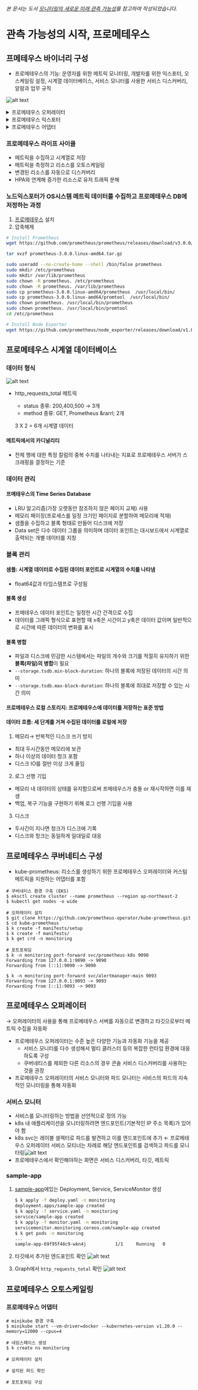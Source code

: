 *본 문서는 도서 [모니터링의 새로운 미래 관측 가능성](https://www.google.co.kr/books/edition/%EB%AA%A8%EB%8B%88%ED%84%B0%EB%A7%81%EC%9D%98_%EC%83%88%EB%A1%9C%EC%9A%B4_%EB%AF%B8%EB%9E%98_%EA%B4%80%EC%B8%A1/vJf7EAAAQBAJ?hl=ko&gbpv=0)를 참고하여 작성되었습니다.* 
# 관측 가능성의 시작, 프로메테우스
## 프메테우스 바이너리 구성
- 프로메테우스의 기능: 운영자를 위한 메트릭 모니터링, 개발자를 위한 익스포터, 오스케일링 설정, 시계열 데이터베이스, 서비스 모니터를 사용한 서비스 디스커버리, 알람과 업무 규칙

![alt text](./image/image.png)
<details>
    <summary>프로메테우스 오퍼레이터</summary>
    <div markdown="1">
        <ul>
            <li>k8s에서 프로메테우스를 구성할 때 자원 관리와 프로비저닝 수행</li> 
            <li>쿠버네티스 내서 동적으로 증가하는 서비스와 파드 발견</li>
            <li>서비스와 파드의 증감을 모니터링하며, 증감 발생 시에 프로메테우스 구성 파일 업데이트</li>
        </ul>
</details>
<details>
    <summary>프로메테우스 익스포터</summary>
    <div markdown="1">
        <ul>
            <li>특정 메트릭을 수집해서 엔드포인트에 노출시키는 소프트웨어 혹은 에이전트</li> 
        </ul>
</details>
<details>
    <summary>프로메테우스 어댑터</summary>
    <div markdown="1">
        <ul>
            <li>커스텀 메트릭이 익스포터를 통해 제공되면 프로메테우스 서버가 이를 수집</li> 
            <li>복잡한 커스텀 메트릭을 측정하고, Horizontal Pod Autoscaler를 통해 pod 오토스케일링 </li> 
        </ul>
</details>

### 프로메테우스 라이프 사이클
- 메트릭을 수집하고 시계열로 저장 
- 메트릭을 측정하고 리소스를 오토스케일링 
- 변경된 리소스를 자동으로 디스커버리 
- HPA와 연계해 증가한 리소스로 유저 트래픽 분해

### 노드익스포터가 OS시스템 메트릭 데이터를 수집하고 프로메테우스 DB에 저정하는 과정 
1. [프로메테우스](https://prometheus.io/download/) 설치 
2. 압축해제 

```sh
# Install Prometheus 
wget https://github.com/prometheus/prometheus/releases/download/v3.0.0/prometheus-3.0.0.linux-amd64.tar.gz

tar xvzf prometheus-3.0.0.linux-amd64.tar.gz

sudo useradd --no-create-home --shell /bin/false prometheus
sudo mkdir /etc/prometheus
sudo mkdir /var/lib/prometheus
sudo chown -R prometheus. /etc/prometheus
sudo chown -R prometheus. /var/lib/prometheus
sudo cp prometheus-3.0.0.linux-amd64/prometheus  /usr/local/bin/
sudo cp prometheus-3.0.0.linux-amd64/promtool  /usr/local/bin/
sudo chown prometheus. /usr/local/bin/prometheus
sudo chown prometheus. /usr/local/bin/promtool
cd /etc/prometheus

# Install Node Exporter
wget https://github.com/prometheus/node_exporter/releases/download/v1.8.2/node_exporter-1.8.2.linux-amd64.tar.gz
```

## 프로메테우스 시계열 데이터베이스
### 데이터 형식
![alt text](./image/image-1.png)

- http_requests_total 메트릭
    - status 종류: 200,400,500 &rarr; 3개
    - method 종류: GET, Prometheus &rarrl; 2개

    3 X 2 = 6개 시계열 데이터
#### 메트릭에서의 카디널리티
- 전체 행에 대한 특정 칼럼의 중복 수치를 나타내는 지표로 프로메테우스 서버가 스크래핑을 결정하는 기준 
### 데이터 관리
#### 프메테우스의 Time Series Database
- LRU 알고리즘(가장 오랫동안 참조하지 않은 페이지 교체) 사용
- 메모리 페이징(프로세스를 일정 크기인 페이지로 분할하여 메모리에 적재) 
- 샘플을 수집하고 블록 형태로 만들어 디스크에 저장
- Data set은 다수 데이터 그룹을 의미하며 데이터 포인트는 대시보드에서 시계열로 출력되는 개별 데이터를 지칭 

### 블록 관리
#### 샘플: 시계열 데이터로 수집된 데이터 포인트로 시계열의 수치를 나타냄
- float64값과 타임스탬프로 구성됨
#### 블록 생성
- 프메테우스 데이터 포인트는 일정한 시간 간격으로 수집
- 데이터를 그래픽 형식으로 표현할 때 x축은 시간이고 y축은 데이터 값이며 일반적으로 시간에 따른 데이터의 변화를 표시
#### 블록 병합
- 파일과 디스크에 민감한 시스템에서는 파일의 개수와 크기를 적절히 유지하기 위한 **블록(파일)의 병합**이 필요
- `--storage.tsdb.min-block-duration`: 하나의 블록에 저장된 데이터의 시간 의미 
- `--storage.tsdb.max-block-duration`: 하나의 블록에 최대로 저장할 수 있는 시간 의미 
#### 프로메테우스 로컬 스토리지: 프로메테우스에 데이터를 저장하는 표준 방법 
#### 데이터 흐름: 세 단계를 거쳐 수집된 데이터를 로컬에 저장
1. 메모리&rarr; 반복적인 디스크 쓰기 방지
- 최대 두시간동안 메모리에 보관 
- 하나 이상의 데이터 청크 포함 
- 디스크 IO를 절반 이상 크게 줄임 
2. 로그 선행 기입
- 메모리 내 데이터의 상태를 유지함으로써 프메테우스가 충돌 or 재시작하면 이를 재생
- 백업, 복구 기능을 구현하기 위해 로그 선행 기입을 사용
3. 디스크
- 두사긴이 지나면 청크가 디스크에 기록 
- 디스크와 청크는 동일하게 일대일로 대응 
## 프로메테우스 쿠버네티스 구성 
- kube-prometheus: 리소스를 생성하기 위한 프로메테우스 오퍼레이터와 커스텀 메트릭을 지원하는 어댑터를 포함


```
# 쿠버네티스 환경 구축 (EKS)
$ eksctl create cluster --name prometheus --region ap-northeast-2
$ kubectl get nodes -o wide

# 오퍼레이터 설치
$ git clone https://github.com/prometheus-operator/kube-prometheus.git
$ cd kube-prometheus
$ k create -f manifests/setup 
$ k create -f manifests/  
$ k get crd -n monitoring 

# 포트포워딩
$ k -n monitoring port-forward svc/prometheus-k8s 9090
Forwarding from 127.0.0.1:9090 -> 9090
Forwarding from [::1]:9090 -> 9090

$ k -n monitoring port-forward svc/alertmanager-main 9093
Forwarding from 127.0.0.1:9093 -> 9093
Forwarding from [::1]:9093 -> 9093

```

## 프로메테우스 오퍼레이터
&rarr; 오퍼레이터의 사용을 통해 프로메테우스 서버를 자동으로 변경하고 타깃으로부터 메트릭 수집을 자동화
- 프로메테우스 오퍼레이터는 수준 높은 다양한 기능과 자동화 기능을 제공
    - 서비스 모니터를 다수 생성해서 멀티 클러스터 등의 복잡한 런타임 환경에 대응하도록 구성
    - 쿠버네티스를 제외한 다른 리소스의 경우 콘솔 서비스 디스커버리를 사용하는 것을 권장
- 프로메테우스 오퍼레이터의 서비스 모니터와 파드 모니터는 서비스의 파드의 지속적인 모니터링을 통해 자동화 
### 서비스 모니터
- 서비스를 모니터링하는 방법을 선언적으로 정의 가능 
- k8s 내 애플리케이션을 모니터링하려면 엔드포인트(기본적인 IP 주소 목록)가 있어야 함 
- k8s svc는 레이블 셀렉터로 파드를 발견하고 이를 엔드포인트에 추가 &larr; 프로메테우스 오퍼레이터 서비스 모티너는 차례로 해당 엔드포인트를 검색하고 파드를 모니터링![alt text](./image/image-2.png)
- 프로메테우스에서 확인해야하는 화면은 서비스 디스커버리, 타깃, 메트릭 

### sample-app
1. [sample-app](./sample-app)에있는 Deployment, Service, ServiceMonitor 생성

    ```bash
    $ k apply -f deploy.yaml -n monitoring
    deployment.apps/sample-app created
    $ k apply -f service.yaml -n monitoring 
    service/sample-app created
    $ k apply -f monitor.yaml -n monitoring
    servicemonitor.monitoring.coreos.com/sample-app created
    $ k get pods -n monitoring
    ...
    sample-app-69f95f48c9-wkn4j           1/1     Running   0          117s
    ``` 
2. 타깃에서 추가된 엔드포인트 확인
![alt text](./image/image-3.png)
3. Graph에서 `http_requests_total` 확인
![alt text](./image/image-4.png)

## 프로메테우스 오토스케일링
### 프로메테우스 어댑터
```
# minikube 환경 구축
$ minikube start --vm-driver=docker --kubernetes-version v1.20.0 --memory=12000 --cpus=4

# 네임스페이스 생성
$ k create ns monitoring

# 오퍼레이터 설치

# 설치된 파드 확인 

# 포트포워딩 구성

```
